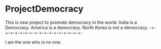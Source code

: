 # ProjectDemocracy
This is new project to promote democracy in the world.
India is a Democracy.
America is a democracy.
North Korea is not a democracy.
-+-+-+-+-+-+-+-+-+-+-+-+-+-+-+-+-+-

I am the one who is no one.